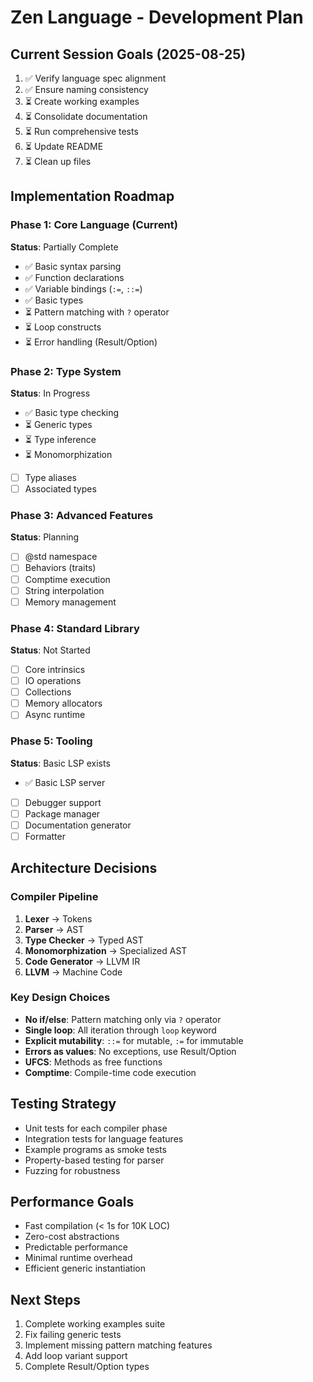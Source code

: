 # Zen Language - Development Plan

## Current Session Goals (2025-08-25)
1. ✅ Verify language spec alignment
2. ✅ Ensure naming consistency
3. ⏳ Create working examples
4. ⏳ Consolidate documentation
5. ⏳ Run comprehensive tests
6. ⏳ Update README
7. ⏳ Clean up files

## Implementation Roadmap

### Phase 1: Core Language (Current)
**Status**: Partially Complete
- ✅ Basic syntax parsing
- ✅ Function declarations
- ✅ Variable bindings (`:=`, `::=`)
- ✅ Basic types
- ⏳ Pattern matching with `?` operator
- ⏳ Loop constructs
- ⏳ Error handling (Result/Option)

### Phase 2: Type System
**Status**: In Progress
- ✅ Basic type checking
- ⏳ Generic types
- ⏳ Type inference
- ⏳ Monomorphization
- [ ] Type aliases
- [ ] Associated types

### Phase 3: Advanced Features
**Status**: Planning
- [ ] @std namespace
- [ ] Behaviors (traits)
- [ ] Comptime execution
- [ ] String interpolation
- [ ] Memory management

### Phase 4: Standard Library
**Status**: Not Started
- [ ] Core intrinsics
- [ ] IO operations
- [ ] Collections
- [ ] Memory allocators
- [ ] Async runtime

### Phase 5: Tooling
**Status**: Basic LSP exists
- ✅ Basic LSP server
- [ ] Debugger support
- [ ] Package manager
- [ ] Documentation generator
- [ ] Formatter

## Architecture Decisions

### Compiler Pipeline
1. **Lexer** → Tokens
2. **Parser** → AST
3. **Type Checker** → Typed AST
4. **Monomorphization** → Specialized AST
5. **Code Generator** → LLVM IR
6. **LLVM** → Machine Code

### Key Design Choices
- **No if/else**: Pattern matching only via `?` operator
- **Single loop**: All iteration through `loop` keyword
- **Explicit mutability**: `::=` for mutable, `:=` for immutable
- **Errors as values**: No exceptions, use Result/Option
- **UFCS**: Methods as free functions
- **Comptime**: Compile-time code execution

## Testing Strategy
- Unit tests for each compiler phase
- Integration tests for language features
- Example programs as smoke tests
- Property-based testing for parser
- Fuzzing for robustness

## Performance Goals
- Fast compilation (< 1s for 10K LOC)
- Zero-cost abstractions
- Predictable performance
- Minimal runtime overhead
- Efficient generic instantiation

## Next Steps
1. Complete working examples suite
2. Fix failing generic tests
3. Implement missing pattern matching features
4. Add loop variant support
5. Complete Result/Option types